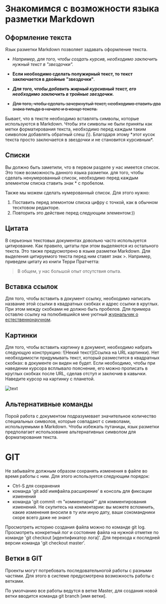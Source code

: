 # Знакомимся с возможности языка разметки Markdown

## Оформление текста

Язык разметки Markdown позволяет задавать оформление текста. 

* *Например, для того, чтобы создать курсив, необходимо заключить нужный текст в "звездочки".*

* **Если необходимо сделать полужирный текст, то текст заключается в двойные "звездочки"**. 

* ***Для того, чтобы добавить жирный курсивный текст, его необходимо заключить в тройные звездочки.***

* ~~Для того, чтобы сделать зачеркнутый текст, необходимо ставить два знака тильда в начале и в конце текста.~~

Бывает, что в тексте необходимо вставлять символы, которые используются в Markdown. Чтобы эти символы не были приняты как метки форматирования текста, необходимо перед каждым таким символом добавлять обратный слеш (\\). Благодаря этому \*этот кусок текста просто заключается в звездочки и не становится курсивным\*.

## Списки

Вы должно быть заметили, что в первом разделе у нас имеется список. Это тоже возможность данного языка разметки. для того, чтобы сделать ненумерованный список, необходимо перед каждым элементом списка ставить знак * с пробелом.

Также мы можем сделать нумерованный список. Для этого нужно: 

1. Поставить перед элемонтом списка цифру с точкой, как в обычном тесктовом редакторе.
2. Повторить это действие перед следующим элементом:))

## Цитата

В серьезных текстовых документах довольно часто используется цитирование. Как правило, цитаты при этом выделяются из остального текста. Это также предусмотрено в языке разметки Markdown. Для выделения цитируемого текста перед ним ставят знак >. Например, приведем цитату из книги Терри Пратчетта:

>В общем, у нас большой опыт отсутствия опыта.


## Вставка ссылок

Для того, чтобы вставить в документ ссылку, необходимо написать название этой ссылки в квадратных скобках и адрес ссылки в круглых. При этом между скобками не должно быть пробелов. Для примера оставлю ссылку на полюбившийся мне уютный [журнальчик о естественнонаучном](https://batrachospermum.ru). 

## Картинки

Для того, чтобы вставить картинку в документ, необходимо набрать следующую конструкцию: !\[Некий текст\]\(Ссылка на URL  картинки). Нет необходимости придумывать текст, который разместится в квадратных скобках: в документе он виден не будет. Если необходимо, чтобы при наведении курсора всплывало пояснение, его можно прописать в круглых скобках после URL, сделав отступ и заключив в кавычки. Наведите курсор на картинку с планетой.

![text](https://tengrinews.kz/userdata/news/2022/news_463026/thumb_m/photo_390109.jpeg "планета Земля")

## Альтернативные команды

Порой работа с документом подразумевает значительное количество специальных символов, которые совпадают с символами, используемыми в Markdown. Чтобы избежать путаницы, язык разметки предполагает использование альтернативных символом для форматирования текста.



# GIT

Не забывайте должным образом сохранять изменения в файле во время работы с ним. Для этого используется следующим порядок:

* Ctrl-S для сохранения
* команда 'git add имяфайла.расширение' в консоль для фиксации изменений
* команда 'git commit -m "комментарий"' для комментирования изменений. Не скупитесь на комментарии: вы можете вспомнить, какие изменения вносили в ту или иную дату, ваши сокомандники скоре всего даже не знают


Просмотреть историю создания файла можно по команде git log. Просмотреть конкретный лог и состояние файла на нужной отметке по команде 'git checkout [идентификатор лога]'. Для перехода к последней версии команда 'git checkout master'.

## Ветки в GIT

Проекты могут потребовать последовательногой работы с разными частями. Для этого в системе предусмотрена возможность работы с ветками.

По умолчанию все работы ведутся в ветке Master, для создания новой ветки вводится команда git branch [имя ветки].

